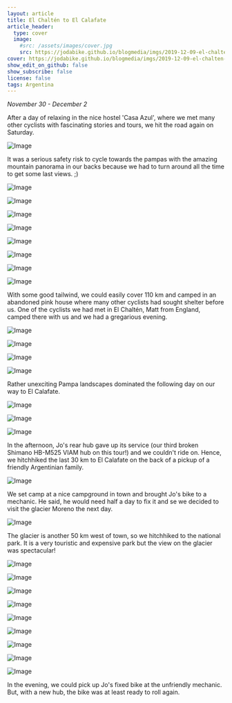 ```yaml
---
layout: article
title: El Chaltén to El Calafate
article_header:
  type: cover
  image:
    #src: /assets/images/cover.jpg
    src: https://jodabike.github.io/blogmedia/imgs/2019-12-09-el-chalten-to-el-calafate/p1290576M.jpg
cover: https://jodabike.github.io/blogmedia/imgs/2019-12-09-el-chalten-to-el-calafate/p1290576T.jpg
show_edit_on_github: false
show_subscribe: false
license: false
tags: Argentina 
---
```


*November 30 - December 2*

After a day of relaxing in the nice hostel 'Casa Azul', where we met many other cyclists with fascinating stories and tours, we hit the road again on Saturday.

<!--more-->

<p><img alt="Image" title="icon" src="https://jodabike.github.io/blogmedia/imgs/2019-12-09-el-chalten-to-el-calafate/Foto%2030.11.19%2C%2010%2003%2007M.jpg" /></p>

It was a serious safety risk to cycle towards the pampas with the amazing mountain panorama in our backs because we had to turn around all the time to get some last views. ;)

<p><img alt="Image" title="icon" src="https://jodabike.github.io/blogmedia/imgs/2019-12-09-el-chalten-to-el-calafate/Foto%2030.11.19%2C%2010%2015%2017M.jpg" /></p>
<p><img alt="Image" title="icon" src="https://jodabike.github.io/blogmedia/imgs/2019-12-09-el-chalten-to-el-calafate/Foto%2030.11.19%2C%2010%2042%2038M.jpg" /></p>
<p><img alt="Image" title="icon" src="https://jodabike.github.io/blogmedia/imgs/2019-12-09-el-chalten-to-el-calafate/Foto%2030.11.19%2C%2010%2052%2051M.jpg" /></p>
<p><img alt="Image" title="icon" src="https://jodabike.github.io/blogmedia/imgs/2019-12-09-el-chalten-to-el-calafate/Foto%2030.11.19%2C%2012%2028%2044M.jpg" /></p>
<p><img alt="Image" title="icon" src="https://jodabike.github.io/blogmedia/imgs/2019-12-09-el-chalten-to-el-calafate/Foto%2030.11.19%2C%2014%2010%2036M.jpg" /></p>
<p><img alt="Image" title="icon" src="https://jodabike.github.io/blogmedia/imgs/2019-12-09-el-chalten-to-el-calafate/Foto%2030.11.19%2C%2016%2038%2020M.jpg" /></p>
<p><img alt="Image" title="icon" src="https://jodabike.github.io/blogmedia/imgs/2019-12-09-el-chalten-to-el-calafate/Foto%2030.11.19%2C%2017%2011%2046M.jpg" /></p>
<p><img alt="Image" title="icon" src="https://jodabike.github.io/blogmedia/imgs/2019-12-09-el-chalten-to-el-calafate/Foto%2030.11.19%2C%2018%2039%2052M.jpg" /></p>

With some good tailwind, we could easily cover 110 km and camped in an abandoned pink house where many other cyclists had sought shelter before us. One of the cyclists we had met in El Chaltén, Matt from England, camped there with us and we had a gregarious evening.

<p><img alt="Image" title="icon" src="https://jodabike.github.io/blogmedia/imgs/2019-12-09-el-chalten-to-el-calafate/Foto%2030.11.19%2C%2019%2044%2042M.jpg" /></p>
<p><img alt="Image" title="icon" src="https://jodabike.github.io/blogmedia/imgs/2019-12-09-el-chalten-to-el-calafate/Foto%2030.11.19%2C%2019%2029%2034M.jpg" /></p>
<p><img alt="Image" title="icon" src="https://jodabike.github.io/blogmedia/imgs/2019-12-09-el-chalten-to-el-calafate/Foto%2001.12.19%2C%2010%2027%2015M.jpg" /></p>
<p><img alt="Image" title="icon" src="https://jodabike.github.io/blogmedia/imgs/2019-12-09-el-chalten-to-el-calafate/Foto%2001.12.19%2C%2010%2031%2051M.jpg" /></p>

Rather unexciting Pampa landscapes dominated the following day on our way to El Calafate.

<p><img alt="Image" title="icon" src="https://jodabike.github.io/blogmedia/imgs/2019-12-09-el-chalten-to-el-calafate/Foto%2001.12.19%2C%2013%2000%2041M.jpg" /></p>
<p><img alt="Image" title="icon" src="https://jodabike.github.io/blogmedia/imgs/2019-12-09-el-chalten-to-el-calafate/Foto%2001.12.19%2C%2014%2042%2033M.jpg" /></p>
<p><img alt="Image" title="icon" src="https://jodabike.github.io/blogmedia/imgs/2019-12-09-el-chalten-to-el-calafate/Foto%2001.12.19%2C%2015%2006%2025M.jpg" /></p>

In the afternoon, Jo's rear hub gave up its service (our third broken Shimano HB-M525 VIAM hub on this tour!) and we couldn't ride on. Hence, we hitchhiked the last 30 km to El Calafate on the back of a pickup of a friendly Argentinian family.

<p><img alt="Image" title="icon" src="https://jodabike.github.io/blogmedia/imgs/2019-12-09-el-chalten-to-el-calafate/Foto%2002.12.19%2C%2010%2043%2017M.jpg" /></p>

We set camp at a nice campground in town and brought Jo's bike to a mechanic. He said, he would need half a day to fix it and se we decided to visit the glacier Moreno the next day.

<p><img alt="Image" title="icon" src="https://jodabike.github.io/blogmedia/imgs/2019-12-09-el-chalten-to-el-calafate/Foto%2003.12.19%2C%2010%2024%2001M.jpg" /></p>

The glacier is another 50 km west of town, so we hitchhiked to the national park. It is a very touristic and expensive park but the view on the glacier was spectacular!

<p><img alt="Image" title="icon" src="https://jodabike.github.io/blogmedia/imgs/2019-12-09-el-chalten-to-el-calafate/Foto%2002.12.19%2C%2012%2007%2035M.jpg" /></p>
<p><img alt="Image" title="icon" src="https://jodabike.github.io/blogmedia/imgs/2019-12-09-el-chalten-to-el-calafate/Foto%2002.12.19%2C%2012%2050%2021M.jpg" /></p>
<p><img alt="Image" title="icon" src="https://jodabike.github.io/blogmedia/imgs/2019-12-09-el-chalten-to-el-calafate/Foto%2002.12.19%2C%2013%2003%2057M.jpg" /></p>
<p><img alt="Image" title="icon" src="https://jodabike.github.io/blogmedia/imgs/2019-12-09-el-chalten-to-el-calafate/Foto%2002.12.19%2C%2013%2059%2048M.jpg" /></p>
<p><img alt="Image" title="icon" src="https://jodabike.github.io/blogmedia/imgs/2019-12-09-el-chalten-to-el-calafate/Foto%2002.12.19%2C%2014%2004%2017M.jpg" /></p>
<p><img alt="Image" title="icon" src="https://jodabike.github.io/blogmedia/imgs/2019-12-09-el-chalten-to-el-calafate/Foto%2002.12.19%2C%2015%2003%2020M.jpg" /></p>
<p><img alt="Image" title="icon" src="https://jodabike.github.io/blogmedia/imgs/2019-12-09-el-chalten-to-el-calafate/Foto%2002.12.19%2C%2015%2014%2014M.jpg" /></p>
<p><img alt="Image" title="icon" src="https://jodabike.github.io/blogmedia/imgs/2019-12-09-el-chalten-to-el-calafate/Foto%2002.12.19%2C%2015%2017%2006M.jpg" /></p>
<p><img alt="Image" title="icon" src="https://jodabike.github.io/blogmedia/imgs/2019-12-09-el-chalten-to-el-calafate/Foto%2002.12.19%2C%2015%2017%2047M.jpg" /></p>

In the evening, we could pick up Jo's fixed bike at the unfriendly mechanic. But, with a new hub, the bike was at least ready to roll again.